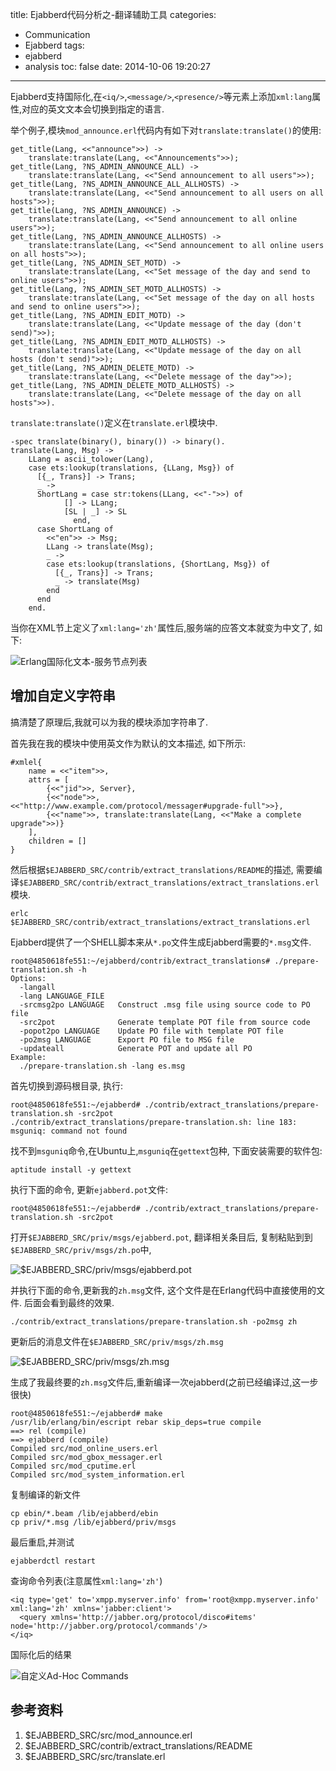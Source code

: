 title: Ejabberd代码分析之-翻译辅助工具
categories:
  - Communication
  - Ejabberd
tags:
  - ejabberd
  - analysis
toc: false
date: 2014-10-06 19:20:27
---


Ejabberd支持国际化,在`<iq/>`,`<message/>`,`<presence/>`等元素上添加`xml:lang`属性,对应的英文文本会切换到指定的语言.

举个例子,模块`mod_announce.erl`代码内有如下对`translate:translate()`的使用:

```
get_title(Lang, <<"announce">>) ->
    translate:translate(Lang, <<"Announcements">>);
get_title(Lang, ?NS_ADMIN_ANNOUNCE_ALL) ->
    translate:translate(Lang, <<"Send announcement to all users">>);
get_title(Lang, ?NS_ADMIN_ANNOUNCE_ALL_ALLHOSTS) ->
    translate:translate(Lang, <<"Send announcement to all users on all hosts">>);
get_title(Lang, ?NS_ADMIN_ANNOUNCE) ->
    translate:translate(Lang, <<"Send announcement to all online users">>);
get_title(Lang, ?NS_ADMIN_ANNOUNCE_ALLHOSTS) ->
    translate:translate(Lang, <<"Send announcement to all online users on all hosts">>);
get_title(Lang, ?NS_ADMIN_SET_MOTD) ->
    translate:translate(Lang, <<"Set message of the day and send to online users">>);
get_title(Lang, ?NS_ADMIN_SET_MOTD_ALLHOSTS) ->
    translate:translate(Lang, <<"Set message of the day on all hosts and send to online users">>);
get_title(Lang, ?NS_ADMIN_EDIT_MOTD) ->
    translate:translate(Lang, <<"Update message of the day (don't send)">>);
get_title(Lang, ?NS_ADMIN_EDIT_MOTD_ALLHOSTS) ->
    translate:translate(Lang, <<"Update message of the day on all hosts (don't send)">>);
get_title(Lang, ?NS_ADMIN_DELETE_MOTD) ->
    translate:translate(Lang, <<"Delete message of the day">>);
get_title(Lang, ?NS_ADMIN_DELETE_MOTD_ALLHOSTS) ->
    translate:translate(Lang, <<"Delete message of the day on all hosts">>).
```

`translate:translate()`定义在`translate.erl`模块中.

```
-spec translate(binary(), binary()) -> binary().
translate(Lang, Msg) ->
    LLang = ascii_tolower(Lang),
    case ets:lookup(translations, {LLang, Msg}) of
      [{_, Trans}] -> Trans;
      _ ->
	  ShortLang = case str:tokens(LLang, <<"-">>) of
			[] -> LLang;
			[SL | _] -> SL
		      end,
	  case ShortLang of
	    <<"en">> -> Msg;
	    LLang -> translate(Msg);
	    _ ->
		case ets:lookup(translations, {ShortLang, Msg}) of
		  [{_, Trans}] -> Trans;
		  _ -> translate(Msg)
		end
	  end
    end.
```

当你在XML节上定义了`xml:lang='zh'`属性后,服务端的应答文本就变为中文了, 如下:

![Erlang国际化文本-服务节点列表][1]

## 增加自定义字符串

搞清楚了原理后,我就可以为我的模块添加字符串了.

首先我在我的模块中使用英文作为默认的文本描述, 如下所示:

```
#xmlel{
    name = <<"item">>,
    attrs = [
        {<<"jid">>, Server},
        {<<"node">>, <<"http://www.example.com/protocol/messager#upgrade-full">>},
        {<<"name">>, translate:translate(Lang, <<"Make a complete upgrade">>)}
    ],
    children = []
}
```

然后根据`$EJABBERD_SRC/contrib/extract_translations/README`的描述,
需要编译`$EJABBERD_SRC/contrib/extract_translations/extract_translations.erl`模块.

```
erlc $EJABBERD_SRC/contrib/extract_translations/extract_translations.erl
```

Ejabberd提供了一个SHELL脚本来从`*.po`文件生成Ejabberd需要的`*.msg`文件.

```
root@4850618fe551:~/ejabberd/contrib/extract_translations# ./prepare-translation.sh -h
Options:
  -langall
  -lang LANGUAGE_FILE
  -srcmsg2po LANGUAGE   Construct .msg file using source code to PO file
  -src2pot              Generate template POT file from source code
  -popot2po LANGUAGE    Update PO file with template POT file
  -po2msg LANGUAGE      Export PO file to MSG file
  -updateall            Generate POT and update all PO
Example:
  ./prepare-translation.sh -lang es.msg
```

首先切换到源码根目录, 执行:

```
root@4850618fe551:~/ejabberd# ./contrib/extract_translations/prepare-translation.sh -src2pot
./contrib/extract_translations/prepare-translation.sh: line 183: msguniq: command not found
```

找不到`msguniq`命令,在Ubuntu上,`msguniq`在`gettext`包种, 下面安装需要的软件包:

```
aptitude install -y gettext
```

执行下面的命令, 更新`ejabberd.pot`文件:

```
root@4850618fe551:~/ejabberd# ./contrib/extract_translations/prepare-translation.sh -src2pot
```

打开`$EJABBERD_SRC/priv/msgs/ejabberd.pot`, 翻译相关条目后, 复制粘贴到到`$EJABBERD_SRC/priv/msgs/zh.po`中,

![$EJABBERD_SRC/priv/msgs/ejabberd.pot][2]

并执行下面的命令,更新我的`zh.msg`文件, 这个文件是在Erlang代码中直接使用的文件. 后面会看到最终的效果.

```
./contrib/extract_translations/prepare-translation.sh -po2msg zh
```

更新后的消息文件在`$EJABBERD_SRC/priv/msgs/zh.msg`

![$EJABBERD_SRC/priv/msgs/zh.msg][3]

生成了我最终要的`zh.msg`文件后,重新编译一次ejabberd(之前已经编译过,这一步很快)

```
root@4850618fe551:~/ejabberd# make
/usr/lib/erlang/bin/escript rebar skip_deps=true compile
==> rel (compile)
==> ejabberd (compile)
Compiled src/mod_online_users.erl
Compiled src/mod_gbox_messager.erl
Compiled src/mod_cputime.erl
Compiled src/mod_system_information.erl
```

复制编译的新文件

```
cp ebin/*.beam /lib/ejabberd/ebin
cp priv/*.msg /lib/ejabberd/priv/msgs
```

最后重启,并测试

```
ejabberdctl restart
```

查询命令列表(注意属性`xml:lang='zh'`)

```
<iq type='get' to='xmpp.myserver.info' from='root@xmpp.myserver.info' xml:lang='zh' xmlns='jabber:client'>
  <query xmlns='http://jabber.org/protocol/disco#items' node='http://jabber.org/protocol/commands'/>
</iq>
```

国际化后的结果

![自定义Ad-Hoc Commands][4]

## 参考资料

1. $EJABBERD_SRC/src/mod_announce.erl
2. $EJABBERD_SRC/contrib/extract_translations/README
3. $EJABBERD_SRC/src/translate.erl

  [1]: /assets/images/D373E553-9009-48E3-A9C3-5FD33D7C7080.png
  [2]: /assets/images/4BD11A32-C9E4-4348-AD5A-60061B8998A5.png
  [3]: /assets/images/95BD1DE1-C5C4-47AB-BB6E-B94A3ADF2811.png
  [4]: /assets/images/1BD77F60-BE7B-48CF-B1BE-1933F3D9D839.png


